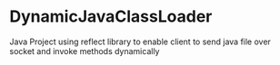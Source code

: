 # DynamicJavaClassLoader
Java Project using reflect library to enable client to send java file over socket and invoke methods dynamically

